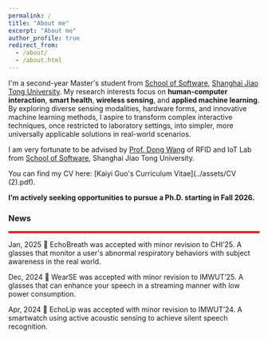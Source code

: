 ```yaml
---
permalink: /
title: "About me"
excerpt: "About me"
author_profile: true
redirect_from: 
  - /about/
  - /about.html
---
```


I'm a second-year Master's student from [School of Software](https://www.se.sjtu.edu.cn/), [Shanghai Jiao Tong University](https://www.sjtu.edu.cn/). My research interests focus on **human-computer interaction**, **smart health**, **wireless sensing**, and **applied machine learning**. By exploring diverse sensing modalities, hardware forms, and innovative machine learning methods, I aspire to transform complex interactive techniques, once restricted to laboratory settings, into simpler, more universally applicable solutions in real-world scenarios.

I am very fortunate to be advised by [Prof. Dong Wang](http://www.se.sjtu.edu.cn/Data/View/286) of RFID and IoT Lab from [School of Software](https://www.se.sjtu.edu.cn/), Shanghai Jiao Tong University. 

You can find my CV here: [Kaiyi Guo's Curriculum Vitae](../assets/CV (2).pdf).

**I’m actively seeking opportunities to pursue a Ph.D. starting in Fall 2026.**


### News

<div style="height: 4px; background-color: red;"></div>

Jan, 2025                🎉 EchoBreath was accepted with minor revision to CHI’25. A glasses that monitor a user's abnormal respiratory behaviors with 
                         subject awareness in the real world.

Dec, 2024                🎉 WearSE was accepted with minor revision to IMWUT’25. A glasses that can enhance your speech in a streaming manner with low 
                         power consumption.  

Apr, 2024                🎉 EchoLip was accepted with minor revision to IMWUT’24. A smartwatch using active acoustic sensing to achieve silent 
                         speech recognition. 

          
